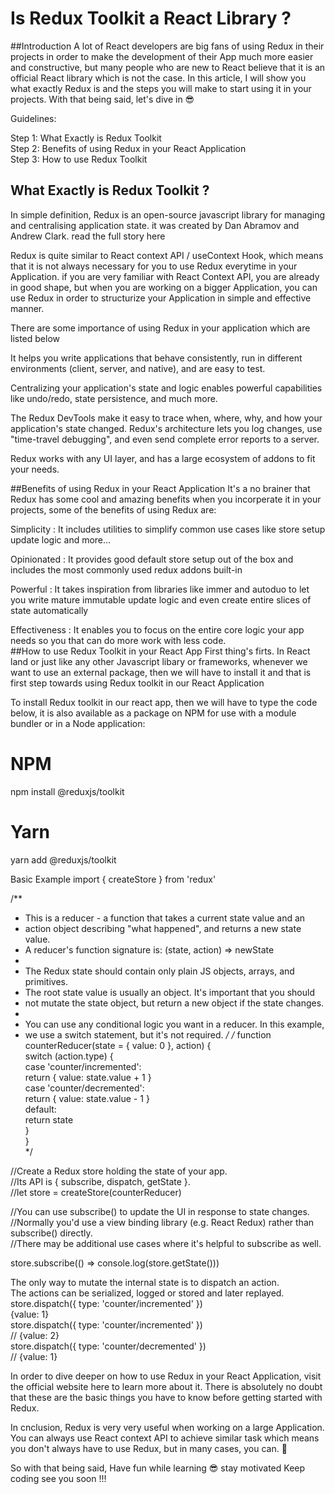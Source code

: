 
# Is Redux Toolkit a React Library ?

##Introduction
A lot of React developers are big fans of using Redux in their projects in order to make the development of their App much more easier and constructive, but many people who are new to React believe that it is an official React library which is not the case. In this article, I will show you what exactly Redux is and the steps you will make to start using it in your projects. With that being said, let's dive in 😎

Guidelines:

Step 1: What Exactly is Redux Toolkit </br>
Step 2: Benefits of using Redux in your React Application </br>
Step 3: How to use Redux Toolkit </br>

<h2>What Exactly is Redux Toolkit ?</h2>

In simple definition, Redux is an open-source javascript library for managing and centralising application state. it was created by Dan Abramov and Andrew Clark. read the full story here

Redux is quite similar to React context API / useContext Hook, which means that it is not always necessary for you to use Redux everytime in your Application. if you are very familiar with React Context API, you are already in good shape, but when you are working on a bigger Application, you can use Redux in order to structurize your Application in simple and effective manner.

There are some importance of using Redux in your application which are listed below

It helps you write applications that behave consistently, run in different environments (client, server, and native), and are easy to test.

Centralizing your application's state and logic enables powerful capabilities like undo/redo, state persistence, and much more.

The Redux DevTools make it easy to trace when, where, why, and how your application's state changed. Redux's architecture lets you log changes, use "time-travel debugging", and even send complete error reports to a server.

Redux works with any UI layer, and has a large ecosystem of addons to fit your needs.

##Benefits of using Redux in your React Application
It's a no brainer that Redux has some cool and amazing benefits when you incorperate it in your projects, some of the benefits of using Redux are:

Simplicity : It includes utilities to simplify common use cases like store setup update logic and more...</br>

Opinionated : It provides good default store setup out of the box and includes the most commonly used redux addons built-in</br>

Powerful : It takes inspiration from libraries like immer and autoduo to let you write mature immutable update logic and even create entire slices of state automatically</br>

Effectiveness : It enables you to focus on the entire core logic your app needs so you that can do more work with less code.</br>
##How to use Redux Toolkit in your React App
First thing's firts. In React land or just like any other Javascript libary or frameworks, whenever we want to use an external package, then we will have to install it and that is first step towards using Redux toolkit in our React Application

To install Redux toolkit in our react app, then we will have to type the code below, it is also available as a package on NPM for use with a module bundler or in a Node application:
# NPM
npm install @reduxjs/toolkit

# Yarn
yarn add @reduxjs/toolkit

<h>Basic Example</h2>
import { createStore } from 'redux'

/**
 * This is a reducer - a function that takes a current state value and an
 * action object describing "what happened", and returns a new state value.
 * A reducer's function signature is: (state, action) => newState
 *
 * The Redux state should contain only plain JS objects, arrays, and primitives.
 * The root state value is usually an object. It's important that you should
 * not mutate the state object, but return a new object if the state changes.
 *
 * You can use any conditional logic you want in a reducer. In this example,
 * we use a switch statement, but it's not required.
 */
 /*
function counterReducer(state = { value: 0 }, action) {</br>
  switch (action.type) {</br>
    case 'counter/incremented':</br>
      return { value: state.value + 1 }</br>
    case 'counter/decremented':</br>
      return { value: state.value - 1 }</br>
    default:</br>
      return state</br>
  }</br>
}</br>
*/</br>

//Create a Redux store holding the state of your app.</br>
 //Its API is { subscribe, dispatch, getState }.</br>
//let store = createStore(counterReducer)</br>

 //You can use subscribe() to update the UI in response to state changes.</br>
 //Normally you'd use a view binding library (e.g. React Redux) rather than subscribe() directly.</br>
 //There may be additional use cases where it's helpful to subscribe as well.</br>

store.subscribe(() => console.log(store.getState()))</br>

 The only way to mutate the internal state is to dispatch an action.</br>
 The actions can be serialized, logged or stored and later replayed.</br>
store.dispatch({ type: 'counter/incremented' })</br>
{value: 1}</br>
store.dispatch({ type: 'counter/incremented' })</br>
// {value: 2}</br>
store.dispatch({ type: 'counter/decremented' })</br>
// {value: 1}</br>

In order to dive deeper on how to use Redux in your React Application, visit the official website here to learn more about it. There is absolutely no doubt that these are the basic things you have to know before getting started with Redux.</br>

In cnclusion, Redux is very very useful when working on a large Application. You can always use React context API to achieve similar task which means you don't always have to use Redux, but in many cases, you can. 💪</br>

So with that being said, Have fun while learning 😎 stay motivated Keep coding see you soon !!!
